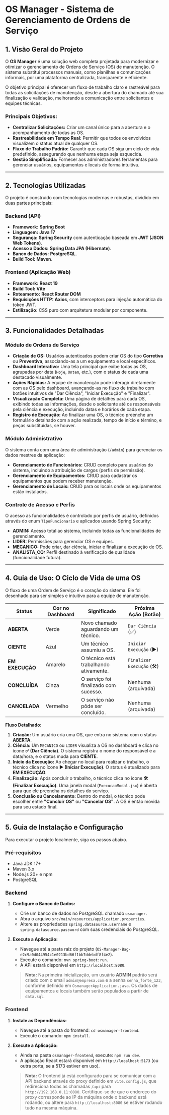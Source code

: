 # OS Manager - Sistema de Gerenciamento de Ordens de Serviço

## 1. Visão Geral do Projeto

O **OS Manager** é uma solução web completa projetada para modernizar e otimizar o gerenciamento de Ordens de Serviço (OS) de manutenção. O sistema substitui processos manuais, como planilhas e comunicações informais, por uma plataforma centralizada, transparente e eficiente.

O objetivo principal é oferecer um fluxo de trabalho claro e rastreável para todas as solicitações de manutenção, desde a abertura do chamado até sua finalização e validação, melhorando a comunicação entre solicitantes e equipes técnicas.

### Principais Objetivos:
* **Centralizar Solicitações:** Criar um canal único para a abertura e o acompanhamento de todas as OS.
* **Rastreabilidade em Tempo Real:** Permitir que todos os envolvidos visualizem o status atual de qualquer OS.
* **Fluxo de Trabalho Padrão:** Garantir que cada OS siga um ciclo de vida predefinido, assegurando que nenhuma etapa seja esquecida.
* **Gestão Simplificada:** Fornecer aos administradores ferramentas para gerenciar usuários, equipamentos e locais de forma intuitiva.

---

## 2. Tecnologias Utilizadas

O projeto é construído com tecnologias modernas e robustas, dividido em duas partes principais:

### Backend (API)
* **Framework:** **Spring Boot**
* **Linguagem:** **Java 17**
* **Segurança:** **Spring Security** com autenticação baseada em **JWT (JSON Web Tokens)**.
* **Acesso a Dados:** **Spring Data JPA (Hibernate)**.
* **Banco de Dados:** **PostgreSQL**.
* **Build Tool:** **Maven**.

### Frontend (Aplicação Web)
* **Framework:** **React 19**
* **Build Tool:** **Vite**
* **Roteamento:** **React Router DOM**
* **Requisições HTTP:** **Axios**, com interceptors para injeção automática do token JWT.
* **Estilização:** CSS puro com arquitetura modular por componente.

---

## 3. Funcionalidades Detalhadas

### Módulo de Ordens de Serviço
* **Criação de OS:** Usuários autenticados podem criar OS do tipo **Corretiva** ou **Preventiva**, associando-as a um equipamento e local específicos.
* **Dashboard Interativo:** Uma tela principal que exibe todas as OS, agrupadas por data (`Hoje`, `Ontem`, etc.), com o status de cada uma destacado visualmente.
* **Ações Rápidas:** A equipe de manutenção pode interagir diretamente com as OS pelo dashboard, avançando-as no fluxo de trabalho com botões intuitivos de "Dar Ciência", "Iniciar Execução" e "Finalizar".
* **Visualização Completa:** Uma página de detalhes para cada OS, exibindo todas as informações, desde o solicitante até os responsáveis pela ciência e execução, incluindo datas e horários de cada etapa.
* **Registro de Execução:** Ao finalizar uma OS, o técnico preenche um formulário detalhado com a ação realizada, tempo de início e término, e peças substituídas, se houver.

### Módulo Administrativo
O sistema conta com uma área de administração (`/admin`) para gerenciar os dados mestres da aplicação:
* **Gerenciamento de Funcionários:** CRUD completo para usuários do sistema, incluindo a atribuição de cargos (perfis de permissão).
* **Gerenciamento de Equipamentos:** CRUD para cadastrar os equipamentos que podem receber manutenção.
* **Gerenciamento de Locais:** CRUD para os locais onde os equipamentos estão instalados.

### Controle de Acesso e Perfis
O acesso às funcionalidades é controlado por perfis de usuário, definidos através do enum `TipoFuncionario` e aplicados usando Spring Security:
* **ADMIN:** Acesso total ao sistema, incluindo todas as funcionalidades de gerenciamento.
* **LIDER:** Permissões para gerenciar OS e equipes.
* **MECANICO:** Pode criar, dar ciência, iniciar e finalizar a execução de OS.
* **ANALISTA_CQ:** Perfil destinado à verificação de qualidade (funcionalidade futura).

---

## 4. Guia de Uso: O Ciclo de Vida de uma OS

O fluxo de uma Ordem de Serviço é o coração do sistema. Ele foi desenhado para ser simples e intuitivo para a equipe de manutenção.

| Status           | Cor no Dashboard | Significado                               | Próxima Ação (Botão)        |
|------------------|------------------|--------------------------------------------|-----------------------------|
| **ABERTA**       | Verde            | Novo chamado aguardando um técnico.        | `Dar Ciência` (✅)          |
| **CIENTE**       | Azul             | Um técnico assumiu a OS.                   | `Iniciar Execução` (▶️)     |
| **EM EXECUÇÃO**  | Amarelo          | O técnico está trabalhando ativamente.     | `Finalizar Execução` (🛠️)   |
| **CONCLUÍDA**    | Cinza            | O serviço foi finalizado com sucesso.      | Nenhuma (arquivada)         |
| **CANCELADA**    | Vermelho         | O serviço não pôde ser concluído.          | Nenhuma (arquivada)         |

**Fluxo Detalhado:**

1. **Criação:** Um usuário cria uma OS, que entra no sistema com o status **ABERTA**.
2. **Ciência:** Um `MECANICO` ou `LIDER` visualiza a OS no dashboard e clica no ícone **✅ (Dar Ciência)**. O sistema registra o nome do responsável e a data/hora, e o status muda para **CIENTE**.
3. **Início da Execução:** Ao chegar no local para realizar o trabalho, o técnico clica no ícone **▶️ (Iniciar Execução)**. O status é atualizado para **EM EXECUÇÃO**.
4. **Finalização:** Após concluir o trabalho, o técnico clica no ícone **🛠️ (Finalizar Execução)**. Uma janela modal (`ExecucaoModal.jsx`) é aberta para que ele preencha os detalhes do serviço.
5. **Conclusão ou Cancelamento:** Dentro do modal, o técnico pode escolher entre **"Concluir OS"** ou **"Cancelar OS"**. A OS é então movida para seu estado final.

---

## 5. Guia de Instalação e Configuração

Para executar o projeto localmente, siga os passos abaixo.

### Pré-requisitos
* Java JDK 17+
* Maven 3.x
* Node.js 20+ e npm
* PostgreSQL

### Backend
1. **Configure o Banco de Dados:**
    * Crie um banco de dados no PostgreSQL chamado `osmanager`.
    * Abra o arquivo `src/main/resources/application.properties`.
    * Altere as propriedades `spring.datasource.username` e `spring.datasource.password` com suas credenciais do PostgreSQL.

2. **Execute a Aplicação:**
    * Navegue até a pasta raiz do projeto (`OS-Manager-Bag-e2c9a0d044954c1e0213bd66f1bb7ddebdf8f4e2`).
    * Execute o comando: `mvn spring-boot:run`.
    * A API estará disponível em `http://localhost:8080`.

    > **Nota:** Na primeira inicialização, um usuário **ADMIN** padrão será criado com o email `admin@empresa.com` e a senha `senha_forte_123`, conforme definido em `OsmanagerApplication.java`. Os dados de equipamentos e locais também serão populados a partir de `data.sql`.

### Frontend
1. **Instale as Dependências:**
    * Navegue até a pasta do frontend: `cd osmanager-frontend`.
    * Execute o comando: `npm install`.

2. **Execute a Aplicação:**
    * Ainda na pasta `osmanager-frontend`, execute: `npm run dev`.
    * A aplicação React estará disponível em `http://localhost:5173` (ou outra porta, se a 5173 estiver em uso).

    > **Nota:** O frontend já está configurado para se comunicar com a API backend através do proxy definido em `vite.config.js`, que redireciona todas as chamadas `/api` para `http://192.168.0.11:8080`. Certifique-se de que o endereço do proxy corresponde ao IP da máquina onde o backend está rodando, ou altere para `http://localhost:8080` se estiver rodando tudo na mesma máquina.
